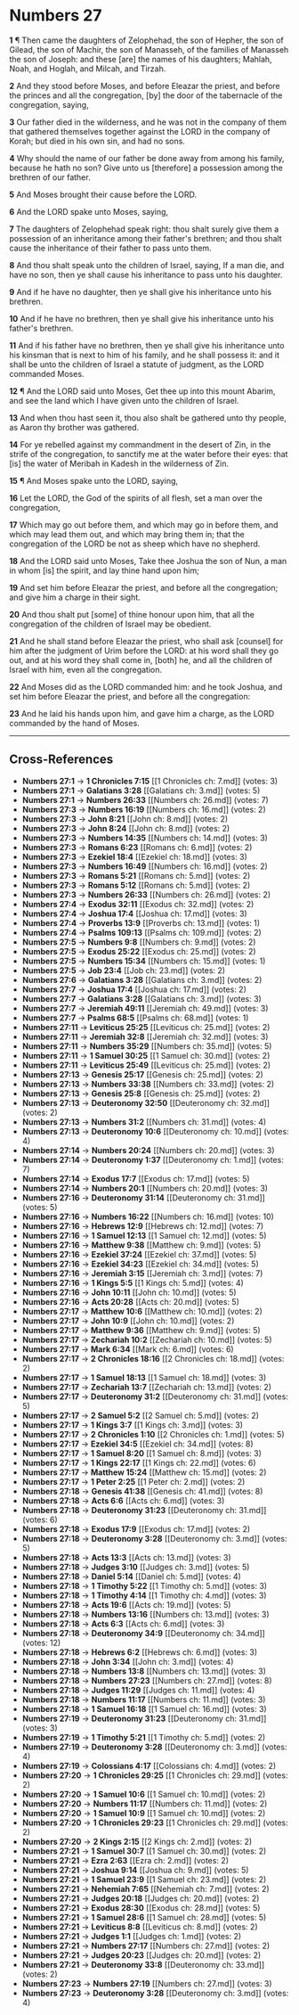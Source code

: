 # Numbers 27

**1** ¶ Then came the daughters of Zelophehad, the son of Hepher, the son of Gilead, the son of Machir, the son of Manasseh, of the families of Manasseh the son of Joseph: and these [are] the names of his daughters; Mahlah, Noah, and Hoglah, and Milcah, and Tirzah.

**2** And they stood before Moses, and before Eleazar the priest, and before the princes and all the congregation, [by] the door of the tabernacle of the congregation, saying,

**3** Our father died in the wilderness, and he was not in the company of them that gathered themselves together against the LORD in the company of Korah; but died in his own sin, and had no sons.

**4** Why should the name of our father be done away from among his family, because he hath no son? Give unto us [therefore] a possession among the brethren of our father.

**5** And Moses brought their cause before the LORD.

**6** And the LORD spake unto Moses, saying,

**7** The daughters of Zelophehad speak right: thou shalt surely give them a possession of an inheritance among their father's brethren; and thou shalt cause the inheritance of their father to pass unto them.

**8** And thou shalt speak unto the children of Israel, saying, If a man die, and have no son, then ye shall cause his inheritance to pass unto his daughter.

**9** And if he have no daughter, then ye shall give his inheritance unto his brethren.

**10** And if he have no brethren, then ye shall give his inheritance unto his father's brethren.

**11** And if his father have no brethren, then ye shall give his inheritance unto his kinsman that is next to him of his family, and he shall possess it: and it shall be unto the children of Israel a statute of judgment, as the LORD commanded Moses.

**12** ¶ And the LORD said unto Moses, Get thee up into this mount Abarim, and see the land which I have given unto the children of Israel.

**13** And when thou hast seen it, thou also shalt be gathered unto thy people, as Aaron thy brother was gathered.

**14** For ye rebelled against my commandment in the desert of Zin, in the strife of the congregation, to sanctify me at the water before their eyes: that [is] the water of Meribah in Kadesh in the wilderness of Zin.

**15** ¶ And Moses spake unto the LORD, saying,

**16** Let the LORD, the God of the spirits of all flesh, set a man over the congregation,

**17** Which may go out before them, and which may go in before them, and which may lead them out, and which may bring them in; that the congregation of the LORD be not as sheep which have no shepherd.

**18** And the LORD said unto Moses, Take thee Joshua the son of Nun, a man in whom [is] the spirit, and lay thine hand upon him;

**19** And set him before Eleazar the priest, and before all the congregation; and give him a charge in their sight.

**20** And thou shalt put [some] of thine honour upon him, that all the congregation of the children of Israel may be obedient.

**21** And he shall stand before Eleazar the priest, who shall ask [counsel] for him after the judgment of Urim before the LORD: at his word shall they go out, and at his word they shall come in, [both] he, and all the children of Israel with him, even all the congregation.

**22** And Moses did as the LORD commanded him: and he took Joshua, and set him before Eleazar the priest, and before all the congregation:

**23** And he laid his hands upon him, and gave him a charge, as the LORD commanded by the hand of Moses.

---

## Cross-References

- **Numbers 27:1** → **1 Chronicles 7:15** [[1 Chronicles ch: 7.md]] (votes: 3)
- **Numbers 27:1** → **Galatians 3:28** [[Galatians ch: 3.md]] (votes: 5)
- **Numbers 27:1** → **Numbers 26:33** [[Numbers ch: 26.md]] (votes: 7)
- **Numbers 27:3** → **Numbers 16:19** [[Numbers ch: 16.md]] (votes: 2)
- **Numbers 27:3** → **John 8:21** [[John ch: 8.md]] (votes: 2)
- **Numbers 27:3** → **John 8:24** [[John ch: 8.md]] (votes: 2)
- **Numbers 27:3** → **Numbers 14:35** [[Numbers ch: 14.md]] (votes: 3)
- **Numbers 27:3** → **Romans 6:23** [[Romans ch: 6.md]] (votes: 2)
- **Numbers 27:3** → **Ezekiel 18:4** [[Ezekiel ch: 18.md]] (votes: 3)
- **Numbers 27:3** → **Numbers 16:49** [[Numbers ch: 16.md]] (votes: 2)
- **Numbers 27:3** → **Romans 5:21** [[Romans ch: 5.md]] (votes: 2)
- **Numbers 27:3** → **Romans 5:12** [[Romans ch: 5.md]] (votes: 2)
- **Numbers 27:3** → **Numbers 26:33** [[Numbers ch: 26.md]] (votes: 2)
- **Numbers 27:4** → **Exodus 32:11** [[Exodus ch: 32.md]] (votes: 2)
- **Numbers 27:4** → **Joshua 17:4** [[Joshua ch: 17.md]] (votes: 3)
- **Numbers 27:4** → **Proverbs 13:9** [[Proverbs ch: 13.md]] (votes: 1)
- **Numbers 27:4** → **Psalms 109:13** [[Psalms ch: 109.md]] (votes: 2)
- **Numbers 27:5** → **Numbers 9:8** [[Numbers ch: 9.md]] (votes: 2)
- **Numbers 27:5** → **Exodus 25:22** [[Exodus ch: 25.md]] (votes: 2)
- **Numbers 27:5** → **Numbers 15:34** [[Numbers ch: 15.md]] (votes: 1)
- **Numbers 27:5** → **Job 23:4** [[Job ch: 23.md]] (votes: 2)
- **Numbers 27:6** → **Galatians 3:28** [[Galatians ch: 3.md]] (votes: 2)
- **Numbers 27:7** → **Joshua 17:4** [[Joshua ch: 17.md]] (votes: 2)
- **Numbers 27:7** → **Galatians 3:28** [[Galatians ch: 3.md]] (votes: 3)
- **Numbers 27:7** → **Jeremiah 49:11** [[Jeremiah ch: 49.md]] (votes: 3)
- **Numbers 27:7** → **Psalms 68:5** [[Psalms ch: 68.md]] (votes: 1)
- **Numbers 27:11** → **Leviticus 25:25** [[Leviticus ch: 25.md]] (votes: 2)
- **Numbers 27:11** → **Jeremiah 32:8** [[Jeremiah ch: 32.md]] (votes: 3)
- **Numbers 27:11** → **Numbers 35:29** [[Numbers ch: 35.md]] (votes: 5)
- **Numbers 27:11** → **1 Samuel 30:25** [[1 Samuel ch: 30.md]] (votes: 2)
- **Numbers 27:11** → **Leviticus 25:49** [[Leviticus ch: 25.md]] (votes: 2)
- **Numbers 27:13** → **Genesis 25:17** [[Genesis ch: 25.md]] (votes: 2)
- **Numbers 27:13** → **Numbers 33:38** [[Numbers ch: 33.md]] (votes: 2)
- **Numbers 27:13** → **Genesis 25:8** [[Genesis ch: 25.md]] (votes: 2)
- **Numbers 27:13** → **Deuteronomy 32:50** [[Deuteronomy ch: 32.md]] (votes: 2)
- **Numbers 27:13** → **Numbers 31:2** [[Numbers ch: 31.md]] (votes: 4)
- **Numbers 27:13** → **Deuteronomy 10:6** [[Deuteronomy ch: 10.md]] (votes: 4)
- **Numbers 27:14** → **Numbers 20:24** [[Numbers ch: 20.md]] (votes: 3)
- **Numbers 27:14** → **Deuteronomy 1:37** [[Deuteronomy ch: 1.md]] (votes: 7)
- **Numbers 27:14** → **Exodus 17:7** [[Exodus ch: 17.md]] (votes: 5)
- **Numbers 27:14** → **Numbers 20:1** [[Numbers ch: 20.md]] (votes: 3)
- **Numbers 27:16** → **Deuteronomy 31:14** [[Deuteronomy ch: 31.md]] (votes: 5)
- **Numbers 27:16** → **Numbers 16:22** [[Numbers ch: 16.md]] (votes: 10)
- **Numbers 27:16** → **Hebrews 12:9** [[Hebrews ch: 12.md]] (votes: 7)
- **Numbers 27:16** → **1 Samuel 12:13** [[1 Samuel ch: 12.md]] (votes: 5)
- **Numbers 27:16** → **Matthew 9:38** [[Matthew ch: 9.md]] (votes: 5)
- **Numbers 27:16** → **Ezekiel 37:24** [[Ezekiel ch: 37.md]] (votes: 5)
- **Numbers 27:16** → **Ezekiel 34:23** [[Ezekiel ch: 34.md]] (votes: 5)
- **Numbers 27:16** → **Jeremiah 3:15** [[Jeremiah ch: 3.md]] (votes: 7)
- **Numbers 27:16** → **1 Kings 5:5** [[1 Kings ch: 5.md]] (votes: 4)
- **Numbers 27:16** → **John 10:11** [[John ch: 10.md]] (votes: 5)
- **Numbers 27:16** → **Acts 20:28** [[Acts ch: 20.md]] (votes: 5)
- **Numbers 27:17** → **Matthew 10:6** [[Matthew ch: 10.md]] (votes: 2)
- **Numbers 27:17** → **John 10:9** [[John ch: 10.md]] (votes: 2)
- **Numbers 27:17** → **Matthew 9:36** [[Matthew ch: 9.md]] (votes: 5)
- **Numbers 27:17** → **Zechariah 10:2** [[Zechariah ch: 10.md]] (votes: 5)
- **Numbers 27:17** → **Mark 6:34** [[Mark ch: 6.md]] (votes: 6)
- **Numbers 27:17** → **2 Chronicles 18:16** [[2 Chronicles ch: 18.md]] (votes: 2)
- **Numbers 27:17** → **1 Samuel 18:13** [[1 Samuel ch: 18.md]] (votes: 3)
- **Numbers 27:17** → **Zechariah 13:7** [[Zechariah ch: 13.md]] (votes: 2)
- **Numbers 27:17** → **Deuteronomy 31:2** [[Deuteronomy ch: 31.md]] (votes: 5)
- **Numbers 27:17** → **2 Samuel 5:2** [[2 Samuel ch: 5.md]] (votes: 2)
- **Numbers 27:17** → **1 Kings 3:7** [[1 Kings ch: 3.md]] (votes: 3)
- **Numbers 27:17** → **2 Chronicles 1:10** [[2 Chronicles ch: 1.md]] (votes: 5)
- **Numbers 27:17** → **Ezekiel 34:5** [[Ezekiel ch: 34.md]] (votes: 8)
- **Numbers 27:17** → **1 Samuel 8:20** [[1 Samuel ch: 8.md]] (votes: 3)
- **Numbers 27:17** → **1 Kings 22:17** [[1 Kings ch: 22.md]] (votes: 6)
- **Numbers 27:17** → **Matthew 15:24** [[Matthew ch: 15.md]] (votes: 2)
- **Numbers 27:17** → **1 Peter 2:25** [[1 Peter ch: 2.md]] (votes: 2)
- **Numbers 27:18** → **Genesis 41:38** [[Genesis ch: 41.md]] (votes: 8)
- **Numbers 27:18** → **Acts 6:6** [[Acts ch: 6.md]] (votes: 3)
- **Numbers 27:18** → **Deuteronomy 31:23** [[Deuteronomy ch: 31.md]] (votes: 6)
- **Numbers 27:18** → **Exodus 17:9** [[Exodus ch: 17.md]] (votes: 2)
- **Numbers 27:18** → **Deuteronomy 3:28** [[Deuteronomy ch: 3.md]] (votes: 5)
- **Numbers 27:18** → **Acts 13:3** [[Acts ch: 13.md]] (votes: 3)
- **Numbers 27:18** → **Judges 3:10** [[Judges ch: 3.md]] (votes: 5)
- **Numbers 27:18** → **Daniel 5:14** [[Daniel ch: 5.md]] (votes: 4)
- **Numbers 27:18** → **1 Timothy 5:22** [[1 Timothy ch: 5.md]] (votes: 3)
- **Numbers 27:18** → **1 Timothy 4:14** [[1 Timothy ch: 4.md]] (votes: 3)
- **Numbers 27:18** → **Acts 19:6** [[Acts ch: 19.md]] (votes: 5)
- **Numbers 27:18** → **Numbers 13:16** [[Numbers ch: 13.md]] (votes: 3)
- **Numbers 27:18** → **Acts 6:3** [[Acts ch: 6.md]] (votes: 3)
- **Numbers 27:18** → **Deuteronomy 34:9** [[Deuteronomy ch: 34.md]] (votes: 12)
- **Numbers 27:18** → **Hebrews 6:2** [[Hebrews ch: 6.md]] (votes: 3)
- **Numbers 27:18** → **John 3:34** [[John ch: 3.md]] (votes: 4)
- **Numbers 27:18** → **Numbers 13:8** [[Numbers ch: 13.md]] (votes: 3)
- **Numbers 27:18** → **Numbers 27:23** [[Numbers ch: 27.md]] (votes: 8)
- **Numbers 27:18** → **Judges 11:29** [[Judges ch: 11.md]] (votes: 4)
- **Numbers 27:18** → **Numbers 11:17** [[Numbers ch: 11.md]] (votes: 3)
- **Numbers 27:18** → **1 Samuel 16:18** [[1 Samuel ch: 16.md]] (votes: 3)
- **Numbers 27:19** → **Deuteronomy 31:23** [[Deuteronomy ch: 31.md]] (votes: 3)
- **Numbers 27:19** → **1 Timothy 5:21** [[1 Timothy ch: 5.md]] (votes: 2)
- **Numbers 27:19** → **Deuteronomy 3:28** [[Deuteronomy ch: 3.md]] (votes: 4)
- **Numbers 27:19** → **Colossians 4:17** [[Colossians ch: 4.md]] (votes: 2)
- **Numbers 27:20** → **1 Chronicles 29:25** [[1 Chronicles ch: 29.md]] (votes: 2)
- **Numbers 27:20** → **1 Samuel 10:6** [[1 Samuel ch: 10.md]] (votes: 2)
- **Numbers 27:20** → **Numbers 11:17** [[Numbers ch: 11.md]] (votes: 2)
- **Numbers 27:20** → **1 Samuel 10:9** [[1 Samuel ch: 10.md]] (votes: 2)
- **Numbers 27:20** → **1 Chronicles 29:23** [[1 Chronicles ch: 29.md]] (votes: 2)
- **Numbers 27:20** → **2 Kings 2:15** [[2 Kings ch: 2.md]] (votes: 2)
- **Numbers 27:21** → **1 Samuel 30:7** [[1 Samuel ch: 30.md]] (votes: 2)
- **Numbers 27:21** → **Ezra 2:63** [[Ezra ch: 2.md]] (votes: 2)
- **Numbers 27:21** → **Joshua 9:14** [[Joshua ch: 9.md]] (votes: 5)
- **Numbers 27:21** → **1 Samuel 23:9** [[1 Samuel ch: 23.md]] (votes: 2)
- **Numbers 27:21** → **Nehemiah 7:65** [[Nehemiah ch: 7.md]] (votes: 2)
- **Numbers 27:21** → **Judges 20:18** [[Judges ch: 20.md]] (votes: 2)
- **Numbers 27:21** → **Exodus 28:30** [[Exodus ch: 28.md]] (votes: 5)
- **Numbers 27:21** → **1 Samuel 28:6** [[1 Samuel ch: 28.md]] (votes: 5)
- **Numbers 27:21** → **Leviticus 8:8** [[Leviticus ch: 8.md]] (votes: 2)
- **Numbers 27:21** → **Judges 1:1** [[Judges ch: 1.md]] (votes: 2)
- **Numbers 27:21** → **Numbers 27:17** [[Numbers ch: 27.md]] (votes: 2)
- **Numbers 27:21** → **Judges 20:23** [[Judges ch: 20.md]] (votes: 2)
- **Numbers 27:21** → **Deuteronomy 33:8** [[Deuteronomy ch: 33.md]] (votes: 2)
- **Numbers 27:23** → **Numbers 27:19** [[Numbers ch: 27.md]] (votes: 3)
- **Numbers 27:23** → **Deuteronomy 3:28** [[Deuteronomy ch: 3.md]] (votes: 4)
